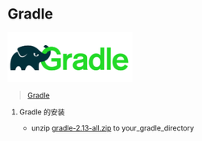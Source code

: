 # Gradle

<img src="../image/gradle/logo_gradle.svg" title="Gradle" height="100">

> [Gradle](http://gradle.org/)

1. Gradle 的安装

   - unzip [gradle-2.13-all.zip](https://services.gradle.org/distributions/gradle-2.13-all.zip) to your_gradle_directory